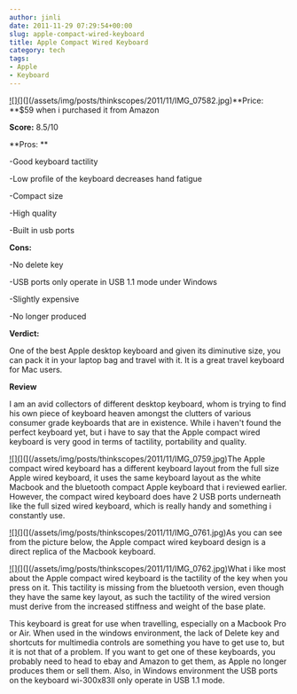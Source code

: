 ```yaml
---
author: jinli
date: 2011-11-29 07:29:54+00:00
slug: apple-compact-wired-keyboard
title: Apple Compact Wired Keyboard
category: tech
tags:
- Apple
- Keyboard
---
```

[![](](/assets/img/posts/thinkscopes/2011/11/IMG_07582.jpg)](](/assets/img/posts/thinkscopes/2011/11/IMG_07582.jpg)**Price: **$59 when i purchased it from Amazon

**Score:** 8.5/10

**Pros: **

-Good keyboard tactility

-Low profile of the keyboard decreases hand fatigue

-Compact size

-High quality

-Built in usb ports

**Cons:**

-No delete key

-USB ports only operate in USB 1.1 mode under Windows

-Slightly expensive

-No longer produced

**Verdict:**

One of the best Apple desktop keyboard and given its diminutive size, you can pack it in your laptop bag and travel with it. It is a great travel keyboard for Mac users.

<!-- more -->

**Review**

I am an avid collectors of different desktop keyboard, whom is trying to find his own piece of keyboard heaven amongst the clutters of various consumer grade keyboards that are in existence. While i haven't found the perfect keyboard yet, but i have to say that the Apple compact wired keyboard is very good in terms of tactility, portability and quality.



[![](](/assets/img/posts/thinkscopes/2011/11/IMG_0759.jpg)](](/assets/img/posts/thinkscopes/2011/11/IMG_0759.jpg)The Apple compact wired keyboard has a different keyboard layout from the full size Apple wired keyboard, it uses the same keyboard layout as the white Macbook and the bluetooth compact Apple keyboard that i reviewed earlier. However, the compact wired keyboard does have 2 USB ports underneath like the full sized wired keyboard, which is really handy and something i constantly use.

[![](](/assets/img/posts/thinkscopes/2011/11/IMG_0761.jpg)](](/assets/img/posts/thinkscopes/2011/11/IMG_0761.jpg)As you can see from the picture below, the Apple compact wired keyboard design is a direct replica of the Macbook keyboard.

[![](](/assets/img/posts/thinkscopes/2011/11/IMG_0762.jpg)](](/assets/img/posts/thinkscopes/2011/11/IMG_0762.jpg)What i like most about the Apple compact wired keyboard is the tactility of the key when you press on it. This tactility is missing from the bluetooth version, even though they have the same key layout, as such the tactility of the wired version must derive from the increased stiffness and weight of the base plate.

This keyboard is great for use when travelling, especially on a Macbook Pro or Air. When used in the windows environment, the lack of Delete key and shortcuts for multimedia controls are something you have to get use to, but it is not that of a problem. If you want to get one of these keyboards, you probably need to head to ebay and Amazon to get them, as Apple no longer produces them or sell them. Also, in Windows environment the USB ports on the keyboard wi-300x83ll only operate in USB 1.1 mode.
